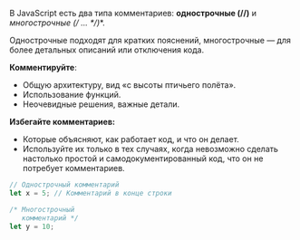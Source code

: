 В JavaScript есть два типа комментариев: **однострочные (//)** и **многострочные (/* ... */)**.

Однострочные подходят для кратких пояснений, многострочные — для более детальных описаний или отключения кода. 

**Комментируйте**: 
- Общую архитектуру, вид «с высоты птичьего полёта».
- Использование функций.
- Неочевидные решения, важные детали.

**Избегайте комментариев:**
- Которые объясняют, как работает код, и что он делает.
- Используйте их только в тех случаях, когда невозможно сделать настолько простой и самодокументированный код, что он не потребует комментариев.

```js
// Однострочный комментарий
let x = 5; // Комментарий в конце строки
```

```js
/* Многострочный
   комментарий */
let y = 10;
```